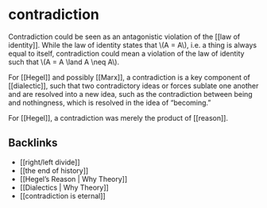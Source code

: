 # contradiction

Contradiction could be seen as an antagonistic violation of the [[law of identity]]. While the law of identity states that \\(A = A\\), i.e. a thing is always equal to itself, contradiction could mean a violation of the law of identity such that \\(A = A \land A \neq A\\).

For [[Hegel]] and possibly [[Marx]], a contradiction is a key component of [[dialectic]], such that two contradictory ideas or forces sublate one another and are resolved into a new idea, such as the contradiction between being and nothingness, which is resolved in the idea of &ldquo;becoming.&rdquo;

For [[Hegel]], a contradiction was merely the product of [[reason]].


## Backlinks

-   [[right/left divide]]
-   [[the end of history]]
-   [[Hegel&rsquo;s Reason | Why Theory]]
-   [[Dialectics | Why Theory]]
-   [[contradiction is eternal]]

